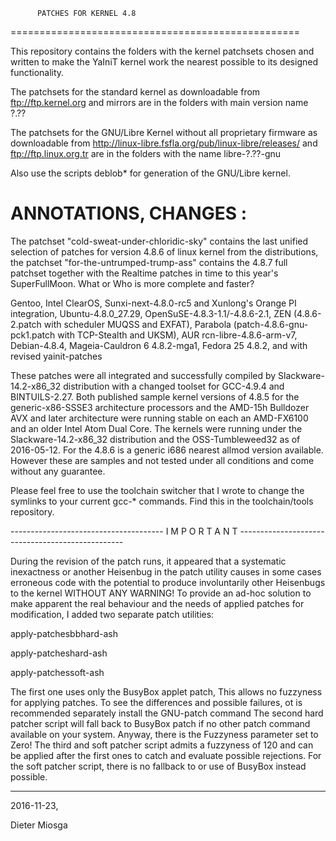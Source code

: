           PATCHES FOR KERNEL 4.8
==================================================

This repository contains the folders with the
kernel patchsets chosen and written to make the 
YaIniT kernel work the nearest possible to its designed functionality.

The patchsets for the standard kernel as downloadable from 
ftp://ftp.kernel.org    and mirrors
are in the folders with main version name  ?.??

The patchsets for the GNU/Libre Kernel without all proprietary
firmware as downloadable from 
http://linux-libre.fsfla.org/pub/linux-libre/releases/     and     ftp://ftp.linux.org.tr 
are in the folders with the name libre-?.??-gnu

Also use the scripts deblob*  for generation of the GNU/Libre kernel.

ANNOTATIONS, CHANGES :
============================================

The patchset "cold-sweat-under-chloridic-sky" contains the last unified selection 
of patches for version 4.8.6 of linux kernel from the distributions, the
patchset "for-the-untrumped-trump-ass" contains the 4.8.7 full patchset
together with the Realtime patches in time to this year's SuperFullMoon. 
What or Who is more complete and faster? 

Gentoo, Intel ClearOS, Sunxi-next-4.8.0-rc5 and Xunlong's Orange PI integration, Ubuntu-4.8.0_27.29, OpenSuSE-4.8.3-1.1/-4.8.6-2.1, 
ZEN (4.8.6-2.patch with scheduler MUQSS and EXFAT), Parabola (patch-4.8.6-gnu-pck1.patch with TCP-Stealth and UKSM), 
AUR rcn-libre-4.8.6-arm-v7, Debian-4.8.4, Mageia-Cauldron 6 4.8.2-mga1, Fedora 25 4.8.2, and with revised yainit-patches


These patches were all integrated and successfully compiled by Slackware-14.2-x86_32 distribution
with a changed toolset for GCC-4.9.4 and BINTUILS-2.27.  Both published sample kernel versions of 4.8.5 for the 
generic-x86-SSSE3 architecture processors and the AMD-15h Bulldozer AVX and later architecture
were running stable on each an AMD-FX6100 and an older Intel Atom Dual Core. 
The kernels were running under the Slackware-14.2-x86_32 distribution and the OSS-Tumbleweed32 as of 2016-05-12.
For the 4.8.6 is a generic i686 nearest allmod version available.
However these are samples and not tested under all conditions and come without any guarantee. 


Please feel free to use the toolchain switcher
that I wrote to change the symlinks to your current gcc-* commands. 
Find this in the toolchain/tools repository.

--------------------------------------   I M P O R T A N T   -------------------------------------------------

During the revision of the patch runs, it appeared that a systematic inexactness or another Heisenbug in
the patch utility causes in some cases erroneous code with the potential
to produce involuntarily other Heisenbugs to the kernel WITHOUT ANY WARNING! 
To provide an ad-hoc solution to make apparent the real behaviour and the needs
of applied patches for modification, I added two separate patch utilities:


apply-patchesbbhard-ash


apply-patcheshard-ash


apply-patchessoft-ash 


The first one uses only the BusyBox applet patch, This allows no fuzzyness
for applying patches. To see the differences and possible failures, ot is recommended 
separately install the GNU-patch command 
The second hard patcher script will fall back to BusyBox patch if no other patch command available on your system. 
Anyway, there is the Fuzzyness parameter set to Zero!
The third and soft patcher script admits a fuzzyness of 120 and can be applied after the
first ones to catch and evaluate possible rejections. For the soft patcher script, there is no
fallback to or use of BusyBox instead  possible. 

------------------------------------------------------------------------------------------------------------------

2016-11-23, 

Dieter Miosga 
 

